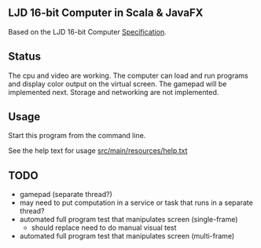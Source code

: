 LJD 16-bit Computer in Scala & JavaFX
-------------------------------------

Based on the LJD 16-bit Computer
[Specification](https://github.com/lj-ditrapani/16-bit-computer-specification).


Status
------

The cpu and video are working.
The computer can load and run programs and display color output
on the virtual screen.  The gamepad will be implemented next.
Storage and networking are not implemented.


Usage
-----

Start this program from the command line.

See the help text for usage [src/main/resources/help.txt](src/main/resources/help.txt)


TODO
----

- gamepad (separate thread?)
- may need to put computation in a service or task
  that runs in a separate thread?
- automated full program test that manipulates screen (single-frame)
    - should replace need to do manual visual test
- automated full program test that manipulates screen (multi-frame)
